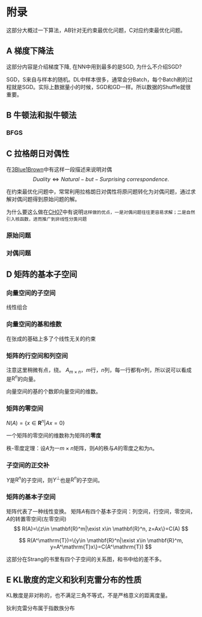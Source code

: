 # 附录

这部分大概过一下算法，AB针对无约束最优化问题，C对应约束最优化问题。

## A 梯度下降法
这部分内容是介绍梯度下降, 在NN中用到最多的是SGD, 为什么不介绍SGD?

SGD，S来自与样本的随机。DL中样本很多，通常会分Batch，每个Batch刷的过程就是SGD。实际上数据量小的时候，SGD和GD一样。所以数据的Shuffle就很重要。

## B 牛顿法和拟牛顿法

### BFGS



## C 拉格朗日对偶性

在[3Blue1Brown](https://www.youtube.com/watch?v=LyGKycYT2v0&list=PLZHQObOWTQDPD3MizzM2xVFitgF8hE_ab&index=9)中有这样一段描述来说明对偶
$$
Duality\Leftrightarrow Natural-but-Surprising\ correspondence.
$$


在约束最优化问题中，常常利用拉格朗日对偶性将原问题转化为对偶问题，通过求解对偶问题得到原始问题的解。

为什么要这么做在[CH07](../CH07/README.md)中有说明`这样做的优点，一是对偶问题往往更容易求解；二是自然引入核函数，进而推广到非线性分类问题`

### 原始问题



### 对偶问题



## D 矩阵的基本子空间



### 向量空间的子空间

线性组合

### 向量空间的基和维数

在张成的基础上多了个线性无关的约束

### 矩阵的行空间和列空间

注意这里稍微有点，绕。
$A_{m\times n}$，$m$行，$n$列，每一行都有$n$列，所以说可以看成是$\mathrm{R}^n$的向量。

向量空间的基的个数即向量空间的维数。

### 矩阵的零空间

$N(A)=\{x\in \mathbf{R}^n|Ax=0\}$

一个矩阵的零空间的维数称为矩阵的**零度**

秩-零度定理：设$A$为一$m\times n$矩阵，则$A$的秩与$A$的零度之和为$n$。

### 子空间的正交补

$Y$是$\mathrm{R}^n$的子空间，则$Y^\bot$也是$\mathrm{R}^n$的子空间。

### 矩阵的基本子空间

矩阵代表了一种线性变换。
矩阵$A$有四个基本子空间：列空间，行空间，零空间，$A$的转置零空间(左零空间)
$$
R(A)=\{z\in \mathbf{R}^m|\exist x\in \mathbf{R}^n, z=Ax\}=C(A)
$$

$$
R(A^\mathrm{T})=\{y\in \mathbf{R}^n|\exist x\in \mathbf{R}^m, y=A^\mathrm{T}x\}=C(A^\mathrm{T})
$$

这部分在Strang的书里有四个子空间的关系图，和书中给的差不多。


## E KL散度的定义和狄利克雷分布的性质

KL散度是非对称的，也不满足三角不等式，不是严格意义的距离度量。

狄利克雷分布属于指数族分布